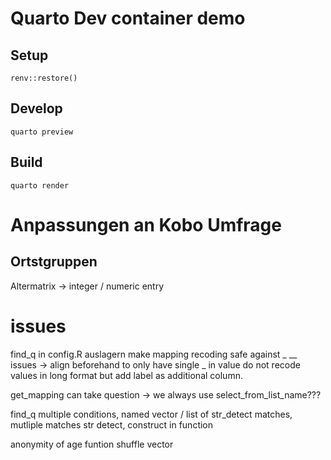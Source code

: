 # Quarto Dev container demo

## Setup

```
renv::restore()
```

## Develop

```
quarto preview
```

## Build

```
quarto render
```


# Anpassungen an Kobo Umfrage
## Ortstgruppen

Altermatrix -> integer / numeric entry

# issues
find_q in config.R auslagern 
make mapping recoding safe against _ __ issues -> align beforehand to only have single _ in value 
do not recode values in long format but add label as additional column. 

get_mapping can take question -> we always use select_from_list_name???

find_q multiple conditions, named vector / list of str_detect matches, mutliple matches str detect, construct in function

anonymity of age
funtion shuffle vector